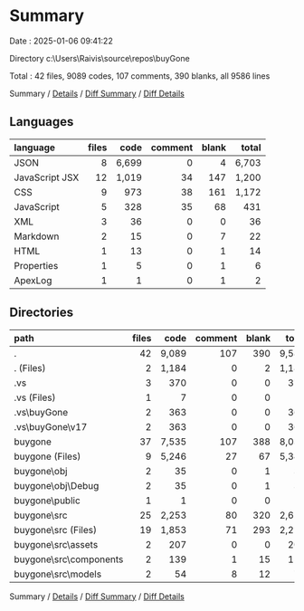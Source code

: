 # Summary

Date : 2025-01-06 09:41:22

Directory c:\\Users\\Raivis\\source\\repos\\buyGone

Total : 42 files,  9089 codes, 107 comments, 390 blanks, all 9586 lines

Summary / [Details](details.md) / [Diff Summary](diff.md) / [Diff Details](diff-details.md)

## Languages
| language | files | code | comment | blank | total |
| :--- | ---: | ---: | ---: | ---: | ---: |
| JSON | 8 | 6,699 | 0 | 4 | 6,703 |
| JavaScript JSX | 12 | 1,019 | 34 | 147 | 1,200 |
| CSS | 9 | 973 | 38 | 161 | 1,172 |
| JavaScript | 5 | 328 | 35 | 68 | 431 |
| XML | 3 | 36 | 0 | 0 | 36 |
| Markdown | 2 | 15 | 0 | 7 | 22 |
| HTML | 1 | 13 | 0 | 1 | 14 |
| Properties | 1 | 5 | 0 | 1 | 6 |
| ApexLog | 1 | 1 | 0 | 1 | 2 |

## Directories
| path | files | code | comment | blank | total |
| :--- | ---: | ---: | ---: | ---: | ---: |
| . | 42 | 9,089 | 107 | 390 | 9,586 |
| . (Files) | 2 | 1,184 | 0 | 2 | 1,186 |
| .vs | 3 | 370 | 0 | 0 | 370 |
| .vs (Files) | 1 | 7 | 0 | 0 | 7 |
| .vs\\buyGone | 2 | 363 | 0 | 0 | 363 |
| .vs\\buyGone\\v17 | 2 | 363 | 0 | 0 | 363 |
| buygone | 37 | 7,535 | 107 | 388 | 8,030 |
| buygone (Files) | 9 | 5,246 | 27 | 67 | 5,340 |
| buygone\\obj | 2 | 35 | 0 | 1 | 36 |
| buygone\\obj\\Debug | 2 | 35 | 0 | 1 | 36 |
| buygone\\public | 1 | 1 | 0 | 0 | 1 |
| buygone\\src | 25 | 2,253 | 80 | 320 | 2,653 |
| buygone\\src (Files) | 19 | 1,853 | 71 | 293 | 2,217 |
| buygone\\src\\assets | 2 | 207 | 0 | 0 | 207 |
| buygone\\src\\components | 2 | 139 | 1 | 15 | 155 |
| buygone\\src\\models | 2 | 54 | 8 | 12 | 74 |

Summary / [Details](details.md) / [Diff Summary](diff.md) / [Diff Details](diff-details.md)
